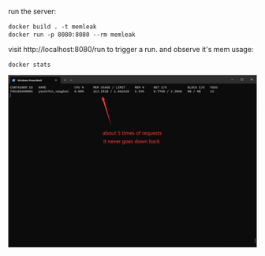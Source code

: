 run the server:

```
docker build . -t memleak
docker run -p 8080:8080 --rm memleak
```

visit http://localhost:8080/run to trigger a run.
and observe it's mem usage:

```
docker stats
```

![](img.png)